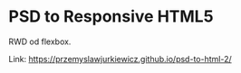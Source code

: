 # PSD to Responsive HTML5 

RWD od flexbox.

Link:
https://przemyslawjurkiewicz.github.io/psd-to-html-2/
